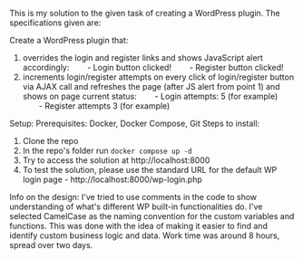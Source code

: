 This is my solution to the given task of creating a WordPress plugin. The specifications given are:

Create a WordPress plugin that:
1. overrides the login and register links and shows JavaScript alert accordingly: 
  - Login button clicked!
  - Register button clicked!
2. increments login/register attempts on every click of login/register button via AJAX call and refreshes the page (after JS alert from point 1) and shows on page current status:
  - Login attempts: 5 (for example)
  - Register attempts 3 (for example)

Setup:
Prerequisites: Docker, Docker Compose, Git
Steps to install:
1. Clone the repo
2. In the repo's folder run `docker compose up -d`
3. Try to access the solution at http://localhost:8000
4. To test the solution, please use the standard URL for the default WP login page - http://localhost:8000/wp-login.php

Info on the design:
I've tried to use comments in the code to show understanding of what's different WP built-in functionalities do. 
I've selected CamelCase as the naming convention for the custom variables and functions. This was done with the idea of making it easier to find and identify custom business logic and data.
Work time was around 8 hours, spread over two days.


